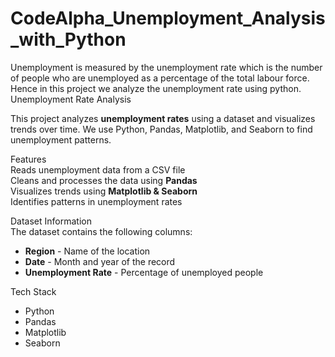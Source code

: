# CodeAlpha_Unemployment_Analysis_with_Python
Unemployment is measured by the unemployment rate which is the number of people who are unemployed as a percentage of the total labour force. Hence in this project we analyze the unemployment rate using python.
Unemployment Rate Analysis  

This project analyzes **unemployment rates** using a dataset and visualizes trends over time. We use Python, Pandas, Matplotlib, and Seaborn to find unemployment patterns.

Features  
 Reads unemployment data from a CSV file  
 Cleans and processes the data using **Pandas**  
 Visualizes trends using **Matplotlib & Seaborn**  
 Identifies patterns in unemployment rates  

 Dataset Information  
The dataset contains the following columns:  
-  **Region** - Name of the location  
-  **Date** - Month and year of the record  
-  **Unemployment Rate** - Percentage of unemployed people  

 Tech Stack  
- Python 
- Pandas  
- Matplotlib  
- Seaborn 

